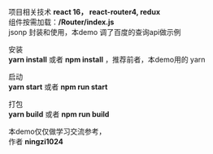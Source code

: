 项目相关技术 <b>react 16， react-router4, redux</b><br>
组件按需加载：<b>/Router/index.js</b><br>
jsonp 封装和使用，本demo 调了百度的查询api做示例<br>


安装 <br>
<b>yarn install</b>  或者 <b>npm install</b> ，推荐前者，本demo用的 yarn<br>

启动<br>
<b>yarn start</b>  或者 <b>npm run start</b>  <br>

打包<br>
<b>yarn build</b>  或者 <b>npm run build</b><br>


本demo仅仅做学习交流参考，<br>
作者 <b>ningzi1024</b>
